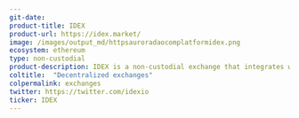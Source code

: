```yaml
---
git-date:
product-title: IDEX
product-url: https://idex.market/
image: /images/output_md/httpsauroradaocomplatformidex.png
ecosystem: ethereum
type: non-custodial
product-description: IDEX is a non-custodial exchange that integrates with any custody solution and allows users to trade with one another without giving up control to a third-party custodian. [Interview with IDEX Exchange CEO, Alex Waern](/idex).
coltitle:  "Decentralized exchanges"
colpermalink: exchanges
twitter: https://twitter.com/idexio
ticker: IDEX
---
```

